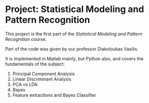 # Project: Statistical Modeling and Pattern Recognition

This project is the first part of the *Statistical Modeling and Pattern Recognition* course.

Part of the code was given by our professor Diakoloukas Vasilis.

It is implemented in Matlab mainly, but Python also, and covers the fundamentals of the subject:

1. Principal Component Analysis
2. Linear Discriminant Analysis
3. PCA vs LDA
4. Bayes 
5. Feature extractions and Bayes Classifier
